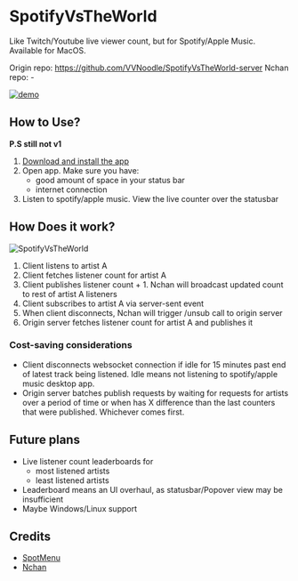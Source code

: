 # SpotifyVsTheWorld

Like Twitch/Youtube live viewer count, but for Spotify/Apple Music. Available for MacOS.

Origin repo: https://github.com/VVNoodle/SpotifyVsTheWorld-server
Nchan repo: -

[![demo](https://i.ibb.co/4sBkcQY/demo.gif "demo")](https://i.ibb.co/4sBkcQY/demo.gif "demo")

## How to Use?

**P.S still not v1**

1. [Download and install the app](https://github.com/VVNoodle/SpotifyVsTheWorld/releases/download/ve0.1/SpotifyVsTheWorld-0.1.app.zip "Download and install the app")
2. Open app. Make sure you have:
   - good amount of space in your status bar
   - internet connection
3. Listen to spotify/apple music. View the live counter over the statusbar

## How Does it work?

![SpotifyVsTheWorld](https://i.ibb.co/HHMNpmc/Screenshot-2021-01-09-blank-diagram-copy-1-PNG-PNG-Image-1112-793-pixels.png)
1. Client listens to artist A
2. Client fetches listener count for artist A
3. Client publishes listener count + 1. Nchan will broadcast updated count to rest of artist A listeners
4. Client subscribes to artist A via server-sent event
5. When client disconnects, Nchan will trigger /unsub call to origin server
6. Origin server fetches listener count for artist A and publishes it

### Cost-saving considerations

- Client disconnects websocket connection if idle for 15 minutes past end of latest track being listened. Idle means not listening to spotify/apple music desktop app.
- Origin server batches publish requests by waiting for requests for artists over a period of time or when has X difference than the last counters that were published. Whichever comes first.

## Future plans
- Live listener count leaderboards for
  - most listened artists
  - least listened artists
- Leaderboard means an UI overhaul, as statusbar/Popover view may be insufficient
- Maybe Windows/Linux support

## Credits

- [SpotMenu](https://github.com/kmikiy/SpotMenu "SpotMenu")
- [Nchan](https://github.com/slact/nchan "Nchan")
